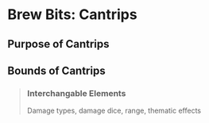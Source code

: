 # Brew Bits: Cantrips 

## Purpose of Cantrips 

## Bounds of Cantrips 
> ### Interchangable Elements 
> Damage types, damage dice, range, thematic effects
